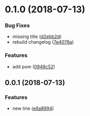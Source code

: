 <a name="0.1.0"></a>
# 0.1.0 (2018-07-13)


### Bug Fixes

* missing title ([d2ebb2d](https://github.com/cfriaszapater/conventional-changelog-test/commit/d2ebb2d))
* rebuild changelog ([7e4078a](https://github.com/cfriaszapater/conventional-changelog-test/commit/7e4078a))


### Features

* add pom ([0949c52](https://github.com/cfriaszapater/conventional-changelog-test/commit/0949c52))



<a name="0.0.1"></a>
## 0.0.1 (2018-07-13)


### Features

* new line ([e6a8994](https://github.com/cfriaszapater/conventional-changelog-test/commit/e6a8994))



